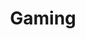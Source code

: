 ---
title: "Gaming"
image: "/gaming.jpg"
category: Gaming
layout: category
tag: "Sănătate și recreere"
---
